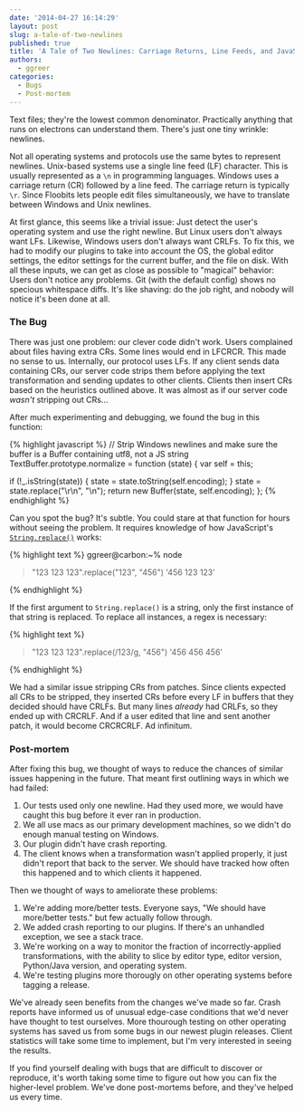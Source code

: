 ```yaml
---
date: '2014-04-27 16:14:29'
layout: post
slug: a-tale-of-two-newlines
published: true
title: 'A Tale of Two Newlines: Carriage Returns, Line Feeds, and JavaScript Hair-Pulling'
authors:
  - ggreer
categories:
  - Bugs
  - Post-mortem
---
```


Text files; they're the lowest common denominator. Practically anything that runs on electrons can understand them. There's just one tiny wrinkle: newlines.

Not all operating systems and protocols use the same bytes to represent newlines. Unix-based systems use a single line feed (LF) character. This is usually represented as a <code>\n</code> in programming languages. Windows uses a carriage return (CR) followed by a line feed. The carriage return is typically <code>\r</code>. Since Floobits lets people edit files simultaneously, we have to translate between Windows and Unix newlines.

At first glance, this seems like a trivial issue: Just detect the user's operating system and use the right newline. But Linux users don't always want LFs. Likewise, Windows users don't always want CRLFs. To fix this, we had to modify our plugins to take into account the OS, the global editor settings, the editor settings for the current buffer, and the file on disk. With all these inputs, we can get as close as possible to "magical" behavior: Users don't notice any problems. Git (with the default config) shows no specious whitespace diffs. It's like shaving: do the job right, and nobody will notice it's been done at all.

### The Bug

There was just one problem: our clever code didn't work. Users complained about files having extra CRs. Some lines would end in LFCRCR. This made no sense to us. Internally, our protocol uses LFs. If any client sends data containing CRs, our server code strips them before applying the text transformation and sending updates to other clients. Clients then insert CRs based on the heuristics outlined above. It was almost as if our server code *wasn't* stripping out CRs...

After much experimenting and debugging, we found the bug in this function:

{% highlight javascript %}
// Strip Windows newlines and make sure the buffer is a Buffer containing utf8, not a JS string
TextBuffer.prototype.normalize = function (state) {
  var self = this;

  if (!_.isString(state)) {
    state = state.toString(self.encoding);
  }
  state = state.replace("\r\n", "\n");
  return new Buffer(state, self.encoding);
};
{% endhighlight %}

Can you spot the bug? It's subtle. You could stare at that function for hours without seeing the problem. It requires knowledge of how JavaScript's [`String.replace()`](https://developer.mozilla.org/en-US/docs/Web/JavaScript/Reference/Global_Objects/String/replace) works:

{% highlight text %}
ggreer@carbon:~% node
> "123 123 123".replace("123", "456")
'456 123 123'
> 
{% endhighlight %}

If the first argument to <code>String.replace()</code> is a string, only the first instance of that string is replaced. To replace all instances, a regex is necessary:

{% highlight text %}
> "123 123 123".replace(/123/g, "456")
'456 456 456'
> 
{% endhighlight %}

We had a similar issue stripping CRs from patches. Since clients expected all CRs to be stripped, they inserted CRs before every LF in buffers that they decided should have CRLFs. But many lines *already* had CRLFs, so they ended up with CRCRLF. And if a user edited that line and sent another patch, it would become CRCRCRLF. Ad infinitum.


### Post-mortem

After fixing this bug, we thought of ways to reduce the chances of similar issues happening in the future. That meant first outlining ways in which we had failed:

1. Our tests used only one newline. Had they used more, we would have caught this bug before it ever ran in production.
1. We all use macs as our primary development machines, so we didn't do enough manual testing on Windows.
1. Our plugin didn't have crash reporting.
1. The client knows when a transformation wasn't applied properly, it just didn't report that back to the server. We should have tracked how often this happened and to which clients it happened.

Then we thought of ways to ameliorate these problems:

1. We're adding more/better tests. Everyone says, "We should have more/better tests." but few actually follow through.
1. We added crash reporting to our plugins. If there's an unhandled exception, we see a stack trace.
1. We're working on a way to monitor the fraction of incorrectly-applied transformations, with the ability to slice by editor type, editor version, Python/Java version, and operating system.
1. We're testing plugins more thorougly on other operating systems before tagging a release.

We've already seen benefits from the changes we've made so far. Crash reports have informed us of unusual edge-case conditions that we'd never have thought to test ourselves. More thourough testing on other operating systems has saved us from some bugs in our newest plugin releases. Client statistics will take some time to implement, but I'm very interested in seeing the results.

If you find yourself dealing with bugs that are difficult to discover or reproduce, it's worth taking some time to figure out how you can fix the higher-level problem. We've done post-mortems before, and they've helped us every time.
